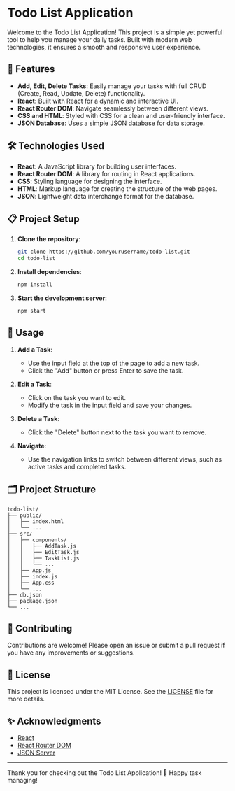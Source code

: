 # Todo List Application

Welcome to the Todo List Application! This project is a simple yet powerful tool to help you manage your daily tasks. Built with modern web technologies, it ensures a smooth and responsive user experience.

## 🚀 Features

- **Add, Edit, Delete Tasks**: Easily manage your tasks with full CRUD (Create, Read, Update, Delete) functionality.
- **React**: Built with React for a dynamic and interactive UI.
- **React Router DOM**: Navigate seamlessly between different views.
- **CSS and HTML**: Styled with CSS for a clean and user-friendly interface.
- **JSON Database**: Uses a simple JSON database for data storage.

## 🛠️ Technologies Used

- **React**: A JavaScript library for building user interfaces.
- **React Router DOM**: A library for routing in React applications.
- **CSS**: Styling language for designing the interface.
- **HTML**: Markup language for creating the structure of the web pages.
- **JSON**: Lightweight data interchange format for the database.

## 📋 Project Setup

1. **Clone the repository**:
    ```bash
    git clone https://github.com/yourusername/todo-list.git
    cd todo-list
    ```

2. **Install dependencies**:
    ```bash
    npm install
    ```

3. **Start the development server**:
    ```bash
    npm start
    ```

## 📖 Usage

1. **Add a Task**:
   - Use the input field at the top of the page to add a new task.
   - Click the "Add" button or press Enter to save the task.

2. **Edit a Task**:
   - Click on the task you want to edit.
   - Modify the task in the input field and save your changes.

3. **Delete a Task**:
   - Click the "Delete" button next to the task you want to remove.

4. **Navigate**:
   - Use the navigation links to switch between different views, such as active tasks and completed tasks.

## 🗂️ Project Structure

```
todo-list/
├── public/
│   ├── index.html
│   └── ...
├── src/
│   ├── components/
│   │   ├── AddTask.js
│   │   ├── EditTask.js
│   │   ├── TaskList.js
│   │   └── ...
│   ├── App.js
│   ├── index.js
│   ├── App.css
│   └── ...
├── db.json
├── package.json
└── ...
```

## 🤝 Contributing

Contributions are welcome! Please open an issue or submit a pull request if you have any improvements or suggestions.

## 📄 License

This project is licensed under the MIT License. See the [LICENSE](LICENSE) file for more details.

## ✨ Acknowledgments

- [React](https://reactjs.org/)
- [React Router DOM](https://reactrouter.com/)
- [JSON Server](https://github.com/typicode/json-server)

---

Thank you for checking out the Todo List Application! 🎉 Happy task managing!

